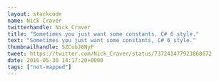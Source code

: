 ```yaml
---
layout: stackcode
name: Nick Craver
twitterhandle: Nick_Craver
title: "Sometimes you just want some constants, C# 6 style."
text: "Sometimes you just want some constants, C# 6 style."
thumbnailhandle: 5ZCubJ6NyP
tweet: https://twitter.com/Nick_Craver/status/737241477923868672
date: 2016-05-30 14:17:20+0000
tags: ["not-mapped"]
---
```

